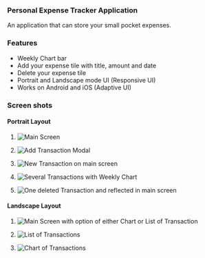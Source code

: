 ### Personal Expense Tracker Application
An application that can store your small pocket expenses.

### Features
* Weekly Chart bar
* Add your expense tile with title, amount and date
* Delete your expense tile
* Portrait and Landscape mode UI (Responsive UI)
* Works on Android and iOS (Adaptive UI)

### Screen shots
#### Portrait Layout
1. ![Main Screen](screenshots/1.png)

2. ![Add Transaction Modal](screenshots/3.png)

3. ![New Transaction on main screen](screenshots/4.png)

4. ![Several Transactions with Weekly Chart](screenshots/5.png)

5. ![One deleted Transaction and reflected in main screen](screenshots/6.png)

#### Landscape Layout
1. ![Main Screen with option of either Chart or List of Transaction](screenshots/2.png)

2. ![List of Transactions](screenshots/7.png)

3. ![Chart of Transactions](screenshots/8.png)
